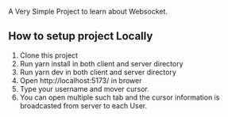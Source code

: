 A Very Simple Project to learn about Websocket.

## How to setup project Locally
1. Clone this project
2. Run yarn install in both client and server directory
3. Run yarn dev in both client and server directory
4. Open http://localhost:5173/ in brower
5. Type your username and mover cursor. 
6. You can open multiple such tab and the cursor information is broadcasted from server to each User.

